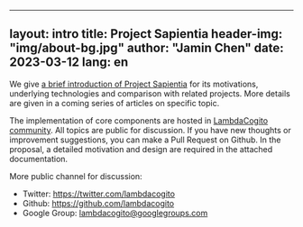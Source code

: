 ----
layout: intro
title: Project Sapientia
header-img: "img/about-bg.jpg"
author: "Jamin Chen"
date: 2023-03-12
lang: en
----

We give [a brief introduction of Project
Sapientia](https://xiaming.site/2023/03/12/project-sapientia/) for its
motivations, underlying technologies and comparison with related projects. More
details are given in a coming series of articles on specific topic.

The implementation of core components are hosted in [LambdaCogito
community](https://github.com/lambdacogito). All topics are public for discussion.
If you have new thoughts or improvement suggestions, you can make a Pull Request
on Github. In the proposal, a detailed motivation and design are required in the attached
documentation.

More public channel for discussion:

* Twitter: https://twitter.com/lambdacogito
* Github: https://github.com/lambdacogito
* Google Group: lambdacogito@googlegroups.com
